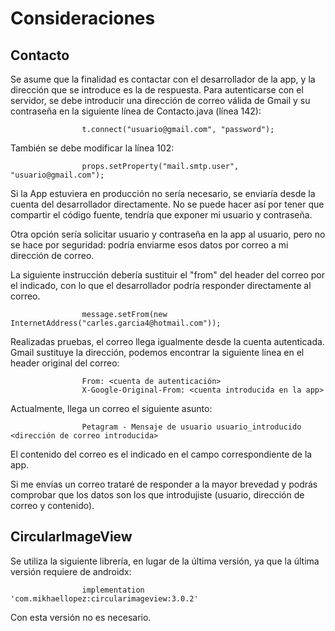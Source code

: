 # Consideraciones

## Contacto
  
Se asume que la finalidad es contactar con el desarrollador de la app, y la dirección que se introduce es la de respuesta.
Para autenticarse con el servidor, se debe introducir una dirección de correo válida de Gmail y su contraseña en la siguiente
línea de Contacto.java (línea 142):
    
                    t.connect("usuario@gmail.com", "password");
    
También se debe modificar la línea 102:
   
                    props.setProperty("mail.smtp.user", "usuario@gmail.com");
  
Si la App estuviera en producción no sería necesario, se enviaría desde la cuenta del desarrollador directamente.
No se puede hacer así por tener que compartir el código fuente, tendría que exponer mi usuario y contraseña.
   
Otra opción sería solicitar usuario y contraseña en la app al usuario, pero no se hace por seguridad: podría enviarme esos datos por correo a mi dirección de correo.
   
La siguiente instrucción debería sustituir el "from" del header del correo por el indicado, con lo que el desarrollador podría responder directamente al correo.
   
                    message.setFrom(new InternetAddress("carles.garcia4@hotmail.com"));
   
Realizadas pruebas, el correo llega igualmente desde la cuenta autenticada. Gmail sustituye la dirección, podemos encontrar la siguiente línea en el header original del correo:
  
                    From: <cuenta de autenticación>
                    X-Google-Original-From: <cuenta introducida en la app>
      
Actualmente, llega un correo el siguiente asunto:
   
                    Petagram - Mensaje de usuario usuario_introducido <dirección de correo introducida>
    
El contenido del correo es el indicado en el campo correspondiente de la app.
   
Si me envías un correo trataré de responder a la mayor brevedad y podrás comprobar que los datos son los que introdujiste (usuario, dirección de correo y contenido).
   
## CircularImageView

Se utiliza la siguiente librería, en lugar de la última versión, ya que la última versión requiere de androidx:

                    implementation 'com.mikhaellopez:circularimageview:3.0.2'

Con esta versión no es necesario.
